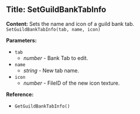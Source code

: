 ## Title: SetGuildBankTabInfo

**Content:**
Sets the name and icon of a guild bank tab.
`SetGuildBankTabInfo(tab, name, icon)`

**Parameters:**
- `tab`
  - *number* - Bank Tab to edit.
- `name`
  - *string* - New tab name.
- `icon`
  - *number* - FileID of the new icon texture.

**Reference:**
- `GetGuildBankTabInfo()`